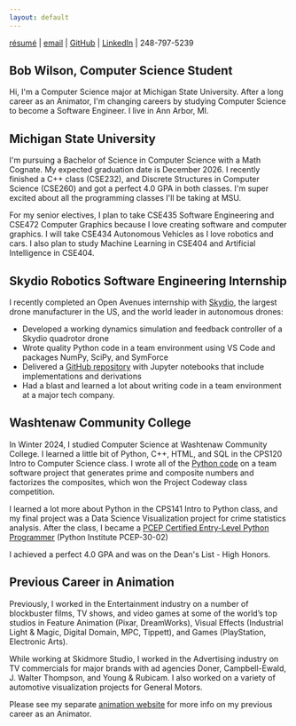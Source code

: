 ```yaml
---
layout: default
---
```


<a href="https://bobgwilson.github.io/bob-wilson-resume-computer-science.pdf" target="_blank">résumé</a> | [email](mailto:bobgwilson.cs@gmail.com) | <a href="https://github.com/bobgwilson/" target="_blank">GitHub</a> | <a href="https://www.linkedin.com/in/bobgwilson/" target="_blank">LinkedIn</a> | 248-797-5239 

## Bob Wilson, Computer Science Student
Hi, I'm a Computer Science major at Michigan State University. After a long career as an Animator, I'm changing careers by studying Computer Science to become a Software Engineer. I live in Ann Arbor, MI.

## Michigan State University
I'm pursuing a Bachelor of Science in Computer Science with a Math Cognate. My expected graduation date is December 2026. I recently finished a C++ class (CSE232), and Discrete Structures in Computer Science (CSE260) and got a perfect 4.0 GPA in both classes. I'm super excited about all the programming classes I'll be taking at MSU.

For my senior electives, I plan to take CSE435 Software Engineering and CSE472 Computer Graphics because I love creating software and computer graphics. I will take CSE434 Autonomous Vehicles as I love robotics and cars. I also plan to study Machine Learning in CSE404 and Artificial Intelligence in CSE404.

## Skydio Robotics Software Engineering Internship

I recently completed an Open Avenues internship with <a href="https://www.skydio.com/" target="_blank">Skydio</a>, the largest drone manufacturer in the US, and the world leader in autonomous drones:

* Developed a working dynamics simulation and feedback controller of a Skydio quadrotor drone
* Wrote quality Python code in a team environment using VS Code and packages NumPy, SciPy, and SymForce
* Delivered a <a href="https://github.com/bobgwilson/skydio-quadrotor/" target="_blank">GitHub repository</a> with Jupyter notebooks that include implementations and derivations
* Had a blast and learned a lot about writing code in a team environment at a major tech company.


## Washtenaw Community College
In Winter 2024, I studied Computer Science at Washtenaw Community College. I learned a little bit of Python, C++, HTML, and SQL in the CPS120 Intro to Computer Science class. I wrote all of the <a href="https://github.com/bobgwilson/prime-numbers/blob/main/prime_numbers.py" target="_blank">Python code</a> on a team software project that generates prime and composite numbers and factorizes the composites, which won the Project Codeway class competition.

I learned a lot more about Python in the CPS141 Intro to Python class, and my final project was a Data Science Visualization project for crime statistics analysis. After the class, I became a <a href="https://verify.openedg.org/?id=WLFT.A1TC.sJXu" target="_blank">PCEP Certified Entry-Level Python Programmer</a> (Python Institute PCEP-30-02)


I achieved a perfect 4.0 GPA and was on the Dean's List - High Honors.


## Previous Career in Animation

Previously, I worked in the Entertainment industry on a number of blockbuster films, TV shows, and video games at some of the world’s top studios in Feature Animation (Pixar, DreamWorks), Visual Effects (Industrial Light & Magic, Digital Domain, MPC, Tippett), and Games (PlayStation, Electronic Arts).

While working at Skidmore Studio, I worked in the Advertising industry on TV commercials for major brands with ad agencies Doner, Campbell-Ewald, J. Walter Thompson, and Young & Rubicam. I also worked on a variety of automotive visualization projects for General Motors.

Please see my separate <a href="http://www.bobwilsonanimation.com/" target="_blank">animation website</a> for more info on my previous career as an Animator.

